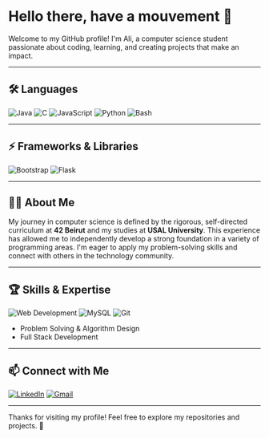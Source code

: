 # Hello there, have a mouvement 👋

Welcome to my GitHub profile! I'm Ali, a computer science student passionate about coding, learning, and creating projects that make an impact.  

---

## 🛠️ Languages

![Java](https://img.shields.io/badge/Java-ED8B00?style=for-the-badge&logo=java&logoColor=white)
![C](https://img.shields.io/badge/C-00599C?style=for-the-badge&logo=c&logoColor=white)
![JavaScript](https://img.shields.io/badge/JavaScript-F7DF1E?style=for-the-badge&logo=javascript&logoColor=black)
![Python](https://img.shields.io/badge/Python-3776AB?style=for-the-badge&logo=python&logoColor=white)
![Bash](https://img.shields.io/badge/Bash-4EAA25?style=for-the-badge&logo=gnu-bash&logoColor=white)

---

## ⚡ Frameworks & Libraries

![Bootstrap](https://img.shields.io/badge/Bootstrap-7952B3?style=for-the-badge&logo=bootstrap&logoColor=white)
![Flask](https://img.shields.io/badge/Flask-000000?style=for-the-badge&logo=flask&logoColor=white)

---

## 👨‍💻 About Me

My journey in computer science is defined by the rigorous, self-directed curriculum at **42 Beirut** and my studies at **USAL University**. This experience has allowed me to independently develop a strong foundation in a variety of programming areas. I'm eager to apply my problem-solving skills and connect with others in the technology community.

---

## 🏆 Skills & Expertise

![Web Development](https://img.shields.io/badge/Web_Development-61DAFB?style=for-the-badge&logo=web&logoColor=white)
![MySQL](https://img.shields.io/badge/MySQL-4479A1?style=for-the-badge&logo=mysql&logoColor=white)
![Git](https://img.shields.io/badge/Git-F05032?style=for-the-badge&logo=git&logoColor=white)
- Problem Solving & Algorithm Design  
- Full Stack Development  

---

## 📫 Connect with Me

[![LinkedIn](https://img.shields.io/badge/LinkedIn-0077B5?style=for-the-badge&logo=linkedin&logoColor=white)]([(http://linkedin.com/in/ali-koaik-86a4b4272))
[![Gmail](https://img.shields.io/badge/Gmail-D14836?style=for-the-badge&logo=gmail&logoColor=white)](mailto:alikoaik004@gmail.com)

---

Thanks for visiting my profile! Feel free to explore my repositories and projects. 🚀
